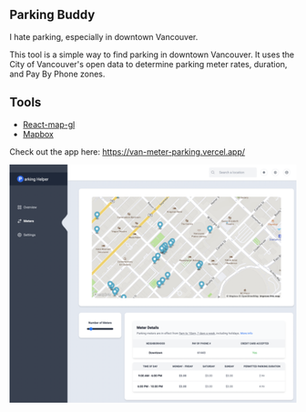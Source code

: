 ## Parking Buddy

I hate parking, especially in downtown Vancouver. 

This tool is a simple way to find parking in downtown Vancouver. It uses the City of Vancouver's open data to determine parking meter rates, duration, and Pay By Phone zones.


## Tools

- [React-map-gl ](https://visgl.github.io/react-map-gl/)
- [Mapbox](https://docs.mapbox.com/mapbox-gl-js/guides/)

Check out the app here: https://van-meter-parking.vercel.app/

![Parking Buddy](public/images/app-design.png)

